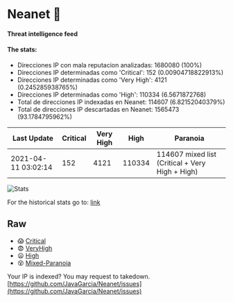 # Neanet :hocho:
#### Threat intelligence feed
#### The stats:

- Direcciones IP con mala reputacion analizadas: 1680080 (100%)
- Direcciones IP determinadas como 'Critical':  152 (0.00904718822913%)
- Direcciones IP determinadas como 'Very High':  4121 (0.245285938765%)
- Direcciones IP determinadas como 'High':  110334 (6.5671872768)
- Total de direcciones IP indexadas en Neanet:  114607 (6.82152040379%)
- Total de direcciones IP descartadas en Neanet:  1565473 (93.1784795962%)

| Last Update | Critical | Very High | High | Paranoia |
| --- | --- | --- | --- | --- |
| 2021-04-11 03:02:14 | 152 | 4121 | 110334 | 114607 mixed list (Critical + Very High + High)|

![Stats](https://docs.google.com/spreadsheets/d/e/2PACX-1vSnaNMIXVabIpDJjufMlzH7poXnshF3mgd8Is1g9ytUEzVsP5my4Trn8f-xkoLLQ38xpL3HtmUexLo6/pubchart?oid=501124687&format=image)

For the historical stats go to: [link](/stats.csv)
## Raw
- :scream: [Critical](https://raw.githubusercontent.com/JavaGarcia/Neanet/master/blacklists/neanet_critical.txt)
- :fearful: [VeryHigh](https://raw.githubusercontent.com/JavaGarcia/Neanet/master/blacklists/neanet_veryHigh.txtt)
- :frowning: [High](https://raw.githubusercontent.com/JavaGarcia/Neanet/master/blacklists/neanet_high.txt)
- :dizzy_face: [Mixed-Paranoia](https://raw.githubusercontent.com/JavaGarcia/Neanet/master/blacklists/neanet_all.txt)


Your IP is indexed? You may request to takedown. [https://github.com/JavaGarcia/Neanet/issues](https://github.com/JavaGarcia/Neanet/issues)

































































































































































































































































































































































































































































































































































































































































































































































































































































































































































































































































































































































































































































































































































































































































































































































































































































































































































































































































































































































































































































































































































































































































































































































































































































































































































































































































































































































































































































































































































































































































































































































































































































































































































































































































































































































































































































































































































































































































































































































































































































































































































































































































































































































































































































































































































































































































































































































































































































































































































































































































































































































































































































































































































































































































































































































































































































































































